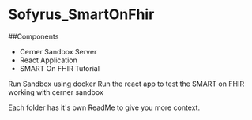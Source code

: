 # Sofyrus_SmartOnFhir

##Components

- Cerner Sandbox Server
- React Application
- SMART On FHIR Tutorial

Run Sandbox using docker 
Run the react app to test the SMART on FHIR working with cerner sandbox

Each folder has it's own ReadMe to give you more context.
